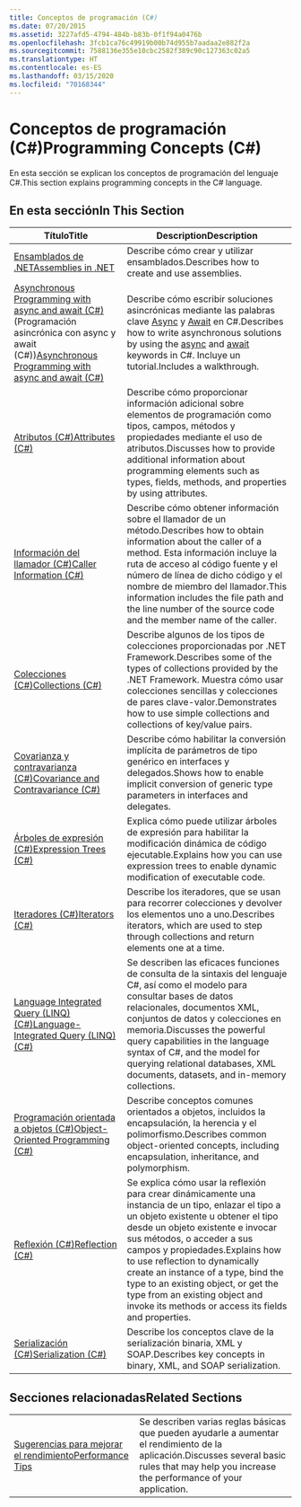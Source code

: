 ```yaml
---
title: Conceptos de programación (C#)
ms.date: 07/20/2015
ms.assetid: 3227afd5-4794-484b-b83b-0f1f94a0476b
ms.openlocfilehash: 3fcb1ca76c49919b00b74d955b7aadaa2e882f2a
ms.sourcegitcommit: 7588136e355e10cbc2582f389c90c127363c02a5
ms.translationtype: HT
ms.contentlocale: es-ES
ms.lasthandoff: 03/15/2020
ms.locfileid: "70168344"
---
```

# <a name="programming-concepts-c"></a><span data-ttu-id="1e49a-102">Conceptos de programación (C#)</span><span class="sxs-lookup"><span data-stu-id="1e49a-102">Programming Concepts (C#)</span></span>
<span data-ttu-id="1e49a-103">En esta sección se explican los conceptos de programación del lenguaje C#.</span><span class="sxs-lookup"><span data-stu-id="1e49a-103">This section explains programming concepts in the C# language.</span></span>  
  
## <a name="in-this-section"></a><span data-ttu-id="1e49a-104">En esta sección</span><span class="sxs-lookup"><span data-stu-id="1e49a-104">In This Section</span></span>  
  
|<span data-ttu-id="1e49a-105">Título</span><span class="sxs-lookup"><span data-stu-id="1e49a-105">Title</span></span>|<span data-ttu-id="1e49a-106">Description</span><span class="sxs-lookup"><span data-stu-id="1e49a-106">Description</span></span>|  
|-----------|-----------------|  
|[<span data-ttu-id="1e49a-107">Ensamblados de .NET</span><span class="sxs-lookup"><span data-stu-id="1e49a-107">Assemblies in .NET</span></span>](../../../standard/assembly/index.md)|<span data-ttu-id="1e49a-108">Describe cómo crear y utilizar ensamblados.</span><span class="sxs-lookup"><span data-stu-id="1e49a-108">Describes how to create and use assemblies.</span></span>|  
|<span data-ttu-id="1e49a-109">[Asynchronous Programming with async and await (C#)](./async/index.md) (Programación asincrónica con async y await (C#))</span><span class="sxs-lookup"><span data-stu-id="1e49a-109">[Asynchronous Programming with async and await (C#)](./async/index.md)</span></span>|<span data-ttu-id="1e49a-110">Describe cómo escribir soluciones asincrónicas mediante las palabras clave [Async](../../language-reference/keywords/async.md) y [Await](../../language-reference/operators/await.md) en C#.</span><span class="sxs-lookup"><span data-stu-id="1e49a-110">Describes how to write asynchronous solutions by using the [async](../../language-reference/keywords/async.md) and [await](../../language-reference/operators/await.md) keywords in C#.</span></span> <span data-ttu-id="1e49a-111">Incluye un tutorial.</span><span class="sxs-lookup"><span data-stu-id="1e49a-111">Includes a walkthrough.</span></span>|  
|[<span data-ttu-id="1e49a-112">Atributos (C#)</span><span class="sxs-lookup"><span data-stu-id="1e49a-112">Attributes (C#)</span></span>](./attributes/index.md)|<span data-ttu-id="1e49a-113">Describe cómo proporcionar información adicional sobre elementos de programación como tipos, campos, métodos y propiedades mediante el uso de atributos.</span><span class="sxs-lookup"><span data-stu-id="1e49a-113">Discusses how to provide additional information about programming elements such as types, fields, methods, and properties by using attributes.</span></span>|  
|[<span data-ttu-id="1e49a-114">Información del llamador (C#)</span><span class="sxs-lookup"><span data-stu-id="1e49a-114">Caller Information (C#)</span></span>](./caller-information.md)|<span data-ttu-id="1e49a-115">Describe cómo obtener información sobre el llamador de un método.</span><span class="sxs-lookup"><span data-stu-id="1e49a-115">Describes how to obtain information about the caller of a method.</span></span> <span data-ttu-id="1e49a-116">Esta información incluye la ruta de acceso al código fuente y el número de línea de dicho código y el nombre de miembro del llamador.</span><span class="sxs-lookup"><span data-stu-id="1e49a-116">This information includes the file path and the line number of the source code and the member name of the caller.</span></span>|  
|[<span data-ttu-id="1e49a-117">Colecciones (C#)</span><span class="sxs-lookup"><span data-stu-id="1e49a-117">Collections (C#)</span></span>](./collections.md)|<span data-ttu-id="1e49a-118">Describe algunos de los tipos de colecciones proporcionadas por .NET Framework.</span><span class="sxs-lookup"><span data-stu-id="1e49a-118">Describes some of the types of collections provided by the .NET Framework.</span></span> <span data-ttu-id="1e49a-119">Muestra cómo usar colecciones sencillas y colecciones de pares clave-valor.</span><span class="sxs-lookup"><span data-stu-id="1e49a-119">Demonstrates how to use simple collections and collections of key/value pairs.</span></span>|  
|[<span data-ttu-id="1e49a-120">Covarianza y contravarianza (C#)</span><span class="sxs-lookup"><span data-stu-id="1e49a-120">Covariance and Contravariance (C#)</span></span>](./covariance-contravariance/index.md)|<span data-ttu-id="1e49a-121">Describe cómo habilitar la conversión implícita de parámetros de tipo genérico en interfaces y delegados.</span><span class="sxs-lookup"><span data-stu-id="1e49a-121">Shows how to enable implicit conversion of generic type parameters in interfaces and delegates.</span></span>|  
|[<span data-ttu-id="1e49a-122">Árboles de expresión (C#)</span><span class="sxs-lookup"><span data-stu-id="1e49a-122">Expression Trees (C#)</span></span>](./expression-trees/index.md)|<span data-ttu-id="1e49a-123">Explica cómo puede utilizar árboles de expresión para habilitar la modificación dinámica de código ejecutable.</span><span class="sxs-lookup"><span data-stu-id="1e49a-123">Explains how you can use expression trees to enable dynamic modification of executable code.</span></span>|  
|[<span data-ttu-id="1e49a-124">Iteradores (C#)</span><span class="sxs-lookup"><span data-stu-id="1e49a-124">Iterators (C#)</span></span>](./iterators.md)|<span data-ttu-id="1e49a-125">Describe los iteradores, que se usan para recorrer colecciones y devolver los elementos uno a uno.</span><span class="sxs-lookup"><span data-stu-id="1e49a-125">Describes iterators, which are used to step through collections and return elements one at a time.</span></span>|  
|[<span data-ttu-id="1e49a-126">Language Integrated Query (LINQ) (C#)</span><span class="sxs-lookup"><span data-stu-id="1e49a-126">Language-Integrated Query (LINQ) (C#)</span></span>](./linq/index.md)|<span data-ttu-id="1e49a-127">Se describen las eficaces funciones de consulta de la sintaxis del lenguaje C#, así como el modelo para consultar bases de datos relacionales, documentos XML, conjuntos de datos y colecciones en memoria.</span><span class="sxs-lookup"><span data-stu-id="1e49a-127">Discusses the powerful query capabilities in the language syntax of C#, and the model for querying relational databases, XML documents, datasets, and in-memory collections.</span></span>|  
|[<span data-ttu-id="1e49a-128">Programación orientada a objetos (C#)</span><span class="sxs-lookup"><span data-stu-id="1e49a-128">Object-Oriented Programming (C#)</span></span>](./object-oriented-programming.md)|<span data-ttu-id="1e49a-129">Describe conceptos comunes orientados a objetos, incluidos la encapsulación, la herencia y el polimorfismo.</span><span class="sxs-lookup"><span data-stu-id="1e49a-129">Describes common object-oriented concepts, including encapsulation, inheritance, and polymorphism.</span></span>|  
|[<span data-ttu-id="1e49a-130">Reflexión (C#)</span><span class="sxs-lookup"><span data-stu-id="1e49a-130">Reflection (C#)</span></span>](./reflection.md)|<span data-ttu-id="1e49a-131">Se explica cómo usar la reflexión para crear dinámicamente una instancia de un tipo, enlazar el tipo a un objeto existente u obtener el tipo desde un objeto existente e invocar sus métodos, o acceder a sus campos y propiedades.</span><span class="sxs-lookup"><span data-stu-id="1e49a-131">Explains how to use reflection to dynamically create an instance of a type, bind the type to an existing object, or get the type from an existing object and invoke its methods or access its fields and properties.</span></span>|  
|[<span data-ttu-id="1e49a-132">Serialización (C#)</span><span class="sxs-lookup"><span data-stu-id="1e49a-132">Serialization (C#)</span></span>](./serialization/index.md)|<span data-ttu-id="1e49a-133">Describe los conceptos clave de la serialización binaria, XML y SOAP.</span><span class="sxs-lookup"><span data-stu-id="1e49a-133">Describes key concepts in binary, XML, and SOAP serialization.</span></span>|  
  
## <a name="related-sections"></a><span data-ttu-id="1e49a-134">Secciones relacionadas</span><span class="sxs-lookup"><span data-stu-id="1e49a-134">Related Sections</span></span>  
  
|||  
|---|---|  
|[<span data-ttu-id="1e49a-135">Sugerencias para mejorar el rendimiento</span><span class="sxs-lookup"><span data-stu-id="1e49a-135">Performance Tips</span></span>](../../../framework/performance/performance-tips.md) | <span data-ttu-id="1e49a-136">Se describen varias reglas básicas que pueden ayudarle a aumentar el rendimiento de la aplicación.</span><span class="sxs-lookup"><span data-stu-id="1e49a-136">Discusses several basic rules that may help you increase the performance of your application.</span></span>|

